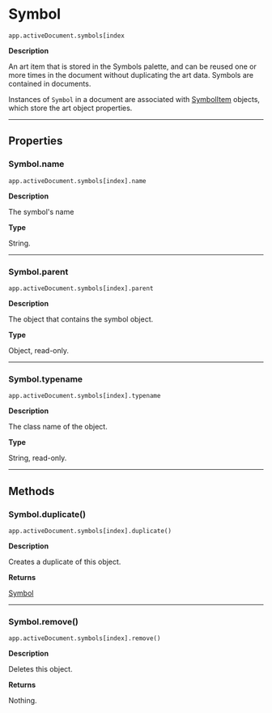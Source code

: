 # Symbol

`app.activeDocument.symbols[index`

**Description**

An art item that is stored in the Symbols palette, and can be reused one or more times in the document without duplicating the art data. Symbols are contained in documents.

Instances of `Symbol` in a document are associated with [SymbolItem](SymbolItem.md#jsobjref-symbolitem) objects, which store the art object properties.

---

## Properties

### Symbol.name

`app.activeDocument.symbols[index].name`

**Description**

The symbol's name

**Type**

String.

---

### Symbol.parent

`app.activeDocument.symbols[index].parent`

**Description**

The object that contains the symbol object.

**Type**

Object, read-only.

---

### Symbol.typename

`app.activeDocument.symbols[index].typename`

**Description**

The class name of the object.

**Type**

String, read-only.

---

## Methods

### Symbol.duplicate()

`app.activeDocument.symbols[index].duplicate()`

**Description**

Creates a duplicate of this object.

**Returns**

[Symbol](#jsobjref-symbol)

---

### Symbol.remove()

`app.activeDocument.symbols[index].remove()`

**Description**

Deletes this object.

**Returns**

Nothing.
